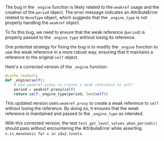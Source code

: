The bug in the `_engine` function is likely related to the `weakref` usage and the creation of the `period` object. The error message indicates an AttributeError related to `NoneType` object, which suggests that the `_engine_type` is not properly handling the `weakref` object.

To fix this bug, we need to ensure that the weak reference (`period`) is properly passed to the `_engine_type` without losing its reference.

One potential strategy for fixing the bug is to modify the `_engine` function to use the weak reference in a more robust way, ensuring that it maintains a reference to the original `self` object.

Here's a corrected version of the `_engine` function:

```python
@cache_readonly
def _engine(self):
    # Use weakref.proxy to create a weak reference to self
    period = weakref.proxy(self)
    return self._engine_type(period, len(self))
```

This updated version uses `weakref.proxy` to create a weak reference to `self` without losing the reference. By doing so, it ensures that the weak reference is maintained and passed to the `_engine_type` as intended.

With this corrected version, the test `test_get_level_values_when_periods()` should pass without encountering the AttributeError while asserting `x.is_monotonic for x in idx2.levels`.